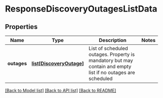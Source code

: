 # ResponseDiscoveryOutagesListData

## Properties
Name | Type | Description | Notes
------------ | ------------- | ------------- | -------------
**outages** | [**list[DiscoveryOutage]**](DiscoveryOutage.md) | List of scheduled outages. Property is mandatory but may contain and empty list if no outages are scheduled | 

[[Back to Model list]](../README.md#documentation-for-models) [[Back to API list]](../README.md#documentation-for-api-endpoints) [[Back to README]](../README.md)


